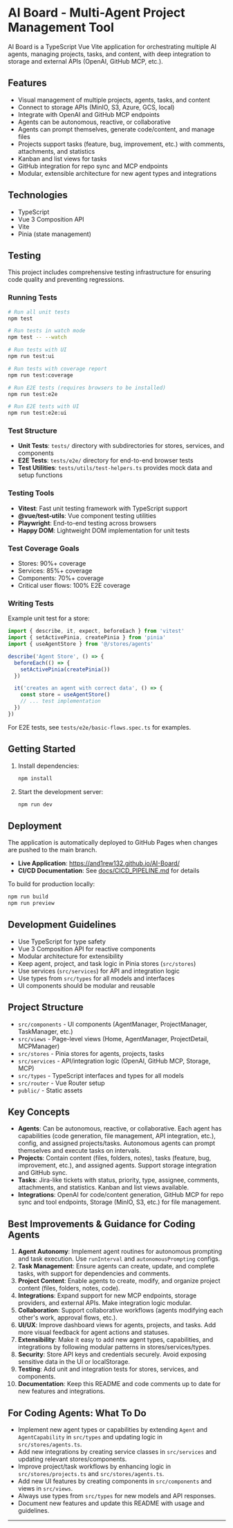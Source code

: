 # AI Board - Multi-Agent Project Management Tool

AI Board is a TypeScript Vue Vite application for orchestrating multiple AI agents, managing projects, tasks, and content, with deep integration to storage and external APIs (OpenAI, GitHub MCP, etc.).

## Features

- Visual management of multiple projects, agents, tasks, and content
- Connect to storage APIs (MinIO, S3, Azure, GCS, local)
- Integrate with OpenAI and GitHub MCP endpoints
- Agents can be autonomous, reactive, or collaborative
- Agents can prompt themselves, generate code/content, and manage files
- Projects support tasks (feature, bug, improvement, etc.) with comments, attachments, and statistics
- Kanban and list views for tasks
- GitHub integration for repo sync and MCP endpoints
- Modular, extensible architecture for new agent types and integrations

## Technologies

- TypeScript
- Vue 3 Composition API
- Vite
- Pinia (state management)

## Testing

This project includes comprehensive testing infrastructure for ensuring code quality and preventing regressions.

### Running Tests

```sh
# Run all unit tests
npm test

# Run tests in watch mode
npm test -- --watch

# Run tests with UI
npm run test:ui

# Run tests with coverage report
npm run test:coverage

# Run E2E tests (requires browsers to be installed)
npm run test:e2e

# Run E2E tests with UI
npm run test:e2e:ui
```

### Test Structure

- **Unit Tests**: `tests/` directory with subdirectories for stores, services, and components
- **E2E Tests**: `tests/e2e/` directory for end-to-end browser tests
- **Test Utilities**: `tests/utils/test-helpers.ts` provides mock data and setup functions

### Testing Tools

- **Vitest**: Fast unit testing framework with TypeScript support
- **@vue/test-utils**: Vue component testing utilities
- **Playwright**: End-to-end testing across browsers
- **Happy DOM**: Lightweight DOM implementation for unit tests

### Test Coverage Goals

- Stores: 90%+ coverage
- Services: 85%+ coverage  
- Components: 70%+ coverage
- Critical user flows: 100% E2E coverage

### Writing Tests

Example unit test for a store:
```typescript
import { describe, it, expect, beforeEach } from 'vitest'
import { setActivePinia, createPinia } from 'pinia'
import { useAgentStore } from '@/stores/agents'

describe('Agent Store', () => {
  beforeEach(() => {
    setActivePinia(createPinia())
  })

  it('creates an agent with correct data', () => {
    const store = useAgentStore()
    // ... test implementation
  })
})
```

For E2E tests, see `tests/e2e/basic-flows.spec.ts` for examples.

## Getting Started

1. Install dependencies:
    ```sh
    npm install
    ```
2. Start the development server:
    ```sh
    npm run dev
    ```

## Deployment

The application is automatically deployed to GitHub Pages when changes are pushed to the main branch. 

- **Live Application**: https://and1rew132.github.io/AI-Board/
- **CI/CD Documentation**: See [docs/CICD_PIPELINE.md](docs/CICD_PIPELINE.md) for details

To build for production locally:
```sh
npm run build
npm run preview
```

## Development Guidelines

- Use TypeScript for type safety
- Vue 3 Composition API for reactive components
- Modular architecture for extensibility
- Keep agent, project, and task logic in Pinia stores (`src/stores`)
- Use services (`src/services`) for API and integration logic
- Use types from `src/types` for all models and interfaces
- UI components should be modular and reusable

## Project Structure

- `src/components` - UI components (AgentManager, ProjectManager, TaskManager, etc.)
- `src/views` - Page-level views (Home, AgentManager, ProjectDetail, MCPManager)
- `src/stores` - Pinia stores for agents, projects, tasks
- `src/services` - API/integration logic (OpenAI, GitHub MCP, Storage, MCP)
- `src/types` - TypeScript interfaces and types for all models
- `src/router` - Vue Router setup
- `public/` - Static assets

## Key Concepts

- **Agents**: Can be autonomous, reactive, or collaborative. Each agent has capabilities (code generation, file management, API integration, etc.), config, and assigned projects/tasks. Autonomous agents can prompt themselves and execute tasks on intervals.
- **Projects**: Contain content (files, folders, notes), tasks (feature, bug, improvement, etc.), and assigned agents. Support storage integration and GitHub sync.
- **Tasks**: Jira-like tickets with status, priority, type, assignee, comments, attachments, and statistics. Kanban and list views available.
- **Integrations**: OpenAI for code/content generation, GitHub MCP for repo sync and tool endpoints, Storage (MinIO, S3, etc.) for file management.

## Best Improvements & Guidance for Coding Agents

1. **Agent Autonomy**: Implement agent routines for autonomous prompting and task execution. Use `runInterval` and `autonomousPrompting` configs.
2. **Task Management**: Ensure agents can create, update, and complete tasks, with support for dependencies and comments.
3. **Project Content**: Enable agents to create, modify, and organize project content (files, folders, notes, code).
4. **Integrations**: Expand support for new MCP endpoints, storage providers, and external APIs. Make integration logic modular.
5. **Collaboration**: Support collaborative workflows (agents modifying each other's work, approval flows, etc.).
6. **UI/UX**: Improve dashboard views for agents, projects, and tasks. Add more visual feedback for agent actions and statuses.
7. **Extensibility**: Make it easy to add new agent types, capabilities, and integrations by following modular patterns in stores/services/types.
8. **Security**: Store API keys and credentials securely. Avoid exposing sensitive data in the UI or localStorage.
9. **Testing**: Add unit and integration tests for stores, services, and components.
10. **Documentation**: Keep this README and code comments up to date for new features and integrations.

## For Coding Agents: What To Do

- Implement new agent types or capabilities by extending `Agent` and `AgentCapability` in `src/types` and updating logic in `src/stores/agents.ts`.
- Add new integrations by creating service classes in `src/services` and updating relevant stores/components.
- Improve project/task workflows by enhancing logic in `src/stores/projects.ts` and `src/stores/agents.ts`.
- Add new UI features by creating components in `src/components` and views in `src/views`.
- Always use types from `src/types` for new models and API responses.
- Document new features and update this README with usage and guidelines.

---
